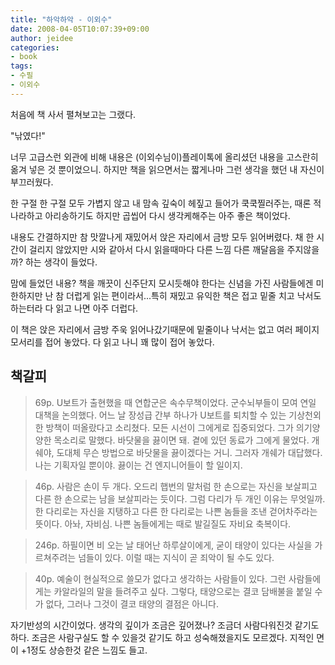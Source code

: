 ```yaml
---
title: "하악하악 - 이외수"
date: 2008-04-05T10:07:39+09:00
author: jeidee
categories:
- book
tags:
- 수필
- 이외수
---
```


처음에 책 사서 펼쳐보고는 그랬다. 

"낚였다!"

너무 고급스런 외관에 비해 내용은 (이외수님이)플레이톡에 올리셨던 내용을 고스란히 옮겨 넣은 것 뿐이었으니.
하지만 책을 읽으면서는 짧게나마 그런 생각을 했던 내 자신이 부끄러웠다.

한 구절 한 구절 모두 가볍지 않고 내 맘속 깊숙이 헤짚고 들어가 쿡쿡찔러주는, 때론 적나라하고 아리송하기도 하지만 곱씹어 다시 생각케해주는 아주 좋은 책이었다. 

내용도 간결하지만 참 맛깔나게 재밌어서 앉은 자리에서 금방 모두 읽어버렸다. 
채 한 시간이 걸리지 않았지만 시와 같아서 다시 읽을때마다 다른 느낌 다른 깨달음을 주지않을까? 하는 생각이 들었다.

맘에 들었던 내용?
책을 깨끗이 신주단지 모시듯해야 한다는 신념을 가진 사람들에겐 미한하지만 난 참 더럽게 읽는 편이라서...특히 재밌고 유익한 책은 접고 밑줄 치고 낙서도 하는터라 다 읽고 나면 아주 더럽다.

이 책은 앉은 자리에서 금방 주욱 읽어나갔기때문에 밑줄이나 낙서는 없고 여러 페이지 모서리를 접어 놓았다. 다 읽고 나니 꽤 많이 접어 놓았다.

## 책갈피

>69p.
U보트가 출현했을 때 연합군은 속수무책이었다. 군수뇌부들이 모여 연일 대책을 논의했다. 어느 날 장성급 간부 하나가 U보트를 퇴치할 수 있는 기상천외한 방책이 떠올랐다고 소리쳤다. 모든 시선이 그에게로 집중되었다. 그가 의기양양한 목소리로 말했다. 바닷물을 끓이면 돼. 곁에 있던 동료가 그에게 물었다. 개쉐야, 도대체 무슨 방법으로 바닷물을 끓이겠다는 거니. 그러자 개쉐가 대답했다. 나는 기획자일 뿐이야. 끓이는 건 엔지니어들이 할 일이지.


>46p.
사람은 손이 두 개다. 오드리 햅번의 말처럼 한 손으로는 자신을 보살피고 다른 한 손으로는 남을 보살피라는 듯이다. 그럼 다리가 두 개인 이유는 무엇일까. 한 다리로는 자신을 지탱하고 다른 한 다리로는 나쁜 놈들을 조낸 걷어차주라는 뜻이다. 아놔, 자비심. 나쁜 놈들에게는 때로 발길질도 자비요 축복이다.

>246p.
하필이면 비 오는 날 태어난 하루살이에게, 굳이 태양이 있다는 사실을 가르쳐주려는 넘들이 있다. 이럴 때는 지식이 곧 죄악이 될 수도 있다.

>40p.
예술이 현실적으로 쓸모가 없다고 생각하는 사람들이 있다. 그런 사람들에게는 카알라일의 말을 들려주고 싶다. 그렇다, 태양으로는 결코 담배불을 붙일 수가 없다, 그러나 그것이 결코 태양의 결점은 아니다.

자기반성의 시간이었다. 생각의 깊이가 조금은 깊어졌나? 조금더 사람다워진것 같기도 하다. 조금은 사람구실도 할 수 있을것 같기도 하고 성숙해졌을지도 모르겠다. 
지적인 면이 +1정도 상승한것 같은 느낌도 들고.